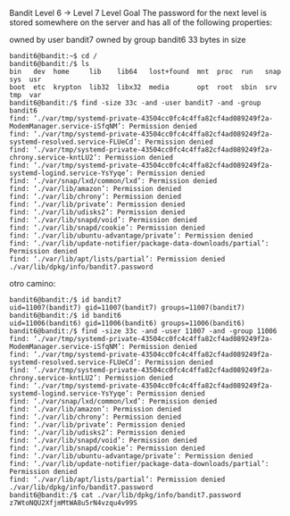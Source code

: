 Bandit Level 6 → Level 7
Level Goal
The password for the next level is stored somewhere on the server and has all of the following properties:

owned by user bandit7
owned by group bandit6
33 bytes in size

    bandit6@bandit:~$ cd /
    bandit6@bandit:/$ ls
    bin   dev  home     lib    lib64   lost+found  mnt  proc  run   snap  sys  usr
    boot  etc  krypton  lib32  libx32  media       opt  root  sbin  srv   tmp  var
    bandit6@bandit:/$ find -size 33c -and -user bandit7 -and -group bandit6
    find: ‘./var/tmp/systemd-private-43504cc0fc4c4ffa82cf4ad089249f2a-ModemManager.service-iSfqNM’: Permission denied
    find: ‘./var/tmp/systemd-private-43504cc0fc4c4ffa82cf4ad089249f2a-systemd-resolved.service-FLUeCd’: Permission denied
    find: ‘./var/tmp/systemd-private-43504cc0fc4c4ffa82cf4ad089249f2a-chrony.service-kntLU2’: Permission denied
    find: ‘./var/tmp/systemd-private-43504cc0fc4c4ffa82cf4ad089249f2a-systemd-logind.service-YsYyqe’: Permission denied
    find: ‘./var/snap/lxd/common/lxd’: Permission denied
    find: ‘./var/lib/amazon’: Permission denied
    find: ‘./var/lib/chrony’: Permission denied
    find: ‘./var/lib/private’: Permission denied
    find: ‘./var/lib/udisks2’: Permission denied
    find: ‘./var/lib/snapd/void’: Permission denied
    find: ‘./var/lib/snapd/cookie’: Permission denied
    find: ‘./var/lib/ubuntu-advantage/private’: Permission denied
    find: ‘./var/lib/update-notifier/package-data-downloads/partial’: Permission denied
    find: ‘./var/lib/apt/lists/partial’: Permission denied
    ./var/lib/dpkg/info/bandit7.password

otro camino:

    bandit6@bandit:/$ id bandit7
    uid=11007(bandit7) gid=11007(bandit7) groups=11007(bandit7)
    bandit6@bandit:/$ id bandit6
    uid=11006(bandit6) gid=11006(bandit6) groups=11006(bandit6)
    bandit6@bandit:/$ find -size 33c -and -user 11007 -and -group 11006
    find: ‘./var/tmp/systemd-private-43504cc0fc4c4ffa82cf4ad089249f2a-ModemManager.service-iSfqNM’: Permission denied
    find: ‘./var/tmp/systemd-private-43504cc0fc4c4ffa82cf4ad089249f2a-systemd-resolved.service-FLUeCd’: Permission denied
    find: ‘./var/tmp/systemd-private-43504cc0fc4c4ffa82cf4ad089249f2a-chrony.service-kntLU2’: Permission denied
    find: ‘./var/tmp/systemd-private-43504cc0fc4c4ffa82cf4ad089249f2a-systemd-logind.service-YsYyqe’: Permission denied
    find: ‘./var/snap/lxd/common/lxd’: Permission denied
    find: ‘./var/lib/amazon’: Permission denied
    find: ‘./var/lib/chrony’: Permission denied
    find: ‘./var/lib/private’: Permission denied
    find: ‘./var/lib/udisks2’: Permission denied
    find: ‘./var/lib/snapd/void’: Permission denied
    find: ‘./var/lib/snapd/cookie’: Permission denied
    find: ‘./var/lib/ubuntu-advantage/private’: Permission denied
    find: ‘./var/lib/update-notifier/package-data-downloads/partial’: Permission denied
    find: ‘./var/lib/apt/lists/partial’: Permission denied
    ./var/lib/dpkg/info/bandit7.password
    bandit6@bandit:/$ cat ./var/lib/dpkg/info/bandit7.password
    z7WtoNQU2XfjmMtWA8u5rN4vzqu4v99S

